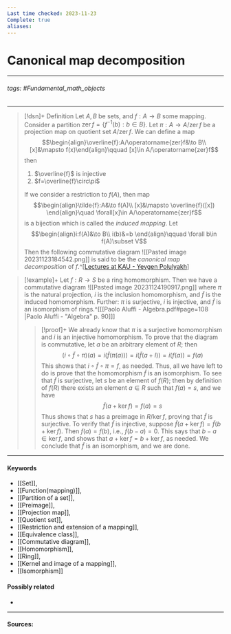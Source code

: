 ```yaml
---
Last time checked: 2023-11-23
Complete: true
aliases:
---
```

# Canonical map decomposition
***
###### tags: #Fundamental_math_objects 
***
>[!dsn]+ Definition
>Let $A,B$ be sets, and $f:A\to B$ some mapping. Consider a partition $\operatorname{zer}f=\{f^{-1}(b):b\in B\}$. Let $\pi:A\to A/\operatorname{zer}{f}$ be a projection map on quotient set $A/\operatorname{zer}f$. We can define a map 
>$$\begin{align}\overline{f}:A/\operatorname{zer}f&\to B\\ [x]&\mapsto f(x)\end{align}\qquad [x]\in A/\operatorname{zer}f$$
>then
>1. $\overline{f}$ is injective
>2. $f=\overline{f}\circ\pi$
>
>If we consider a restriction to $f(A)$, then map
>$$\begin{align}\tilde{f}:A&\to f(A)\\ [x]&\mapsto \overline{f}([x]) \end{align}\quad \forall[x]\in A/\operatorname{zer}f$$
>is a bijection which is called the *induced mapping*. 
>Let 
>$$\begin{align}i:f(A)&\to B\\ i(b)&=b  \end{align}\qquad \forall b\in f(A)\subset V$$
>Then the following commutative diagram
>![[Pasted image 20231123184542.png]]
>is said to be the *canonical map decomposition* of $f$.^[[Lectures at KAU - Yevgen Polulyakh](https://drive.google.com/drive/folders/1OBF4iFXhiyJQ2lVaDTRnDEnyDf6hImIg)]

>[!example]+ 
>Let $f:R\to S$ be a ring homomorphism. Then we have a commutative diagram
>![[Pasted image 20231124190917.png]]
>where $\pi$ is the natural projection, $i$ is the inclusion homomorphism, and $\tilde{f}$ is the induced homomorphism. Further: $\pi$ is surjective, $i$ is injective, and $\tilde{f}$ is an isomorphism of rings.^[[[Paolo Aluffi - Algebra.pdf#page=108 |Paolo Aluffi - "Algebra" p. 90]]]
>
>>[!proof]+
>>We already know that $\pi$ is a surjective homomorphism and $i$ is an injective homomorphism. To prove that the diagram is commutative, let $a$ be an arbitrary element of $R$; then
>>$$(i\circ\tilde{f}\circ\pi)(a)=i(\tilde{f}(\pi(a)))=i(\tilde{f}(a+I))=i(f(a))=f(a)$$
>>This shows that $i\circ\tilde{f}\circ\pi=f$, as needed.
>>Thus, all we have left to do is prove that the homomorphism $\tilde{f}$ is an isomorphism. To see that $\tilde{f}$ is surjective, let $s$ be an element of $f(R)$; then by definition of $f(R)$ there exists an element $a\in R$ such that $f(a)=s$, and we have
>>$$\tilde{f}(a+\ker{f})=f(a)=s$$
>>Thus shows that $s$ has a preimage in $R/\ker{f}$, proving that $\tilde{f}$ is surjective. To verify that $\tilde{f}$ is injective, suppose $\tilde{f}(a+\ker{f})=\tilde{f}(b+\ker{f})$. Then $f(a)=f(b)$, i.e., $f(b-a)=0$. This says that $b-a\in\ker{f}$, and shows that $a+\ker{f}=b+\ker{f}$, as needed.
>>We conclude that $\tilde{f}$ is an isomorphism, and we are done. 
***
#### Keywords
- [[Set]],
- [[Function(mapping)]],
- [[Partition of a set]],
- [[Preimage]],
- [[Projection map]],
- [[Quotient set]],
- [[Restriction and extension of a mapping]],
- [[Equivalence class]],
- [[Commutative diagram]],
- [[Homomorphism]],
- [[Ring]],
- [[Kernel and image of a mapping]],
- [[Isomorphism]]
#### Possibly related
- 
***
#### Sources: